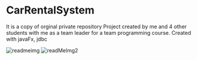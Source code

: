 # CarRentalSystem
It is a copy of orginal private repository
Project created by me and 4 other students with me as a team leader for a team programming course.
Created with javaFx, jdbc

![readmeimg](https://user-images.githubusercontent.com/36724992/162451864-6c71f546-ead0-4a53-a205-2ff62a9cd0ac.png)
![readMeImg2](https://user-images.githubusercontent.com/36724992/162451908-52f5dea8-9713-4b84-a74b-627447ce19d8.png)
